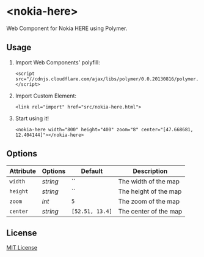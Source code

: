 # &lt;nokia-here&gt;

Web Component for Nokia HERE using Polymer.

## Usage

1. Import Web Components' polyfill:

	```
	<script src="//cdnjs.cloudflare.com/ajax/libs/polymer/0.0.20130816/polymer.min.js"></script>
	```

2. Import Custom Element:

	```
	<link rel="import" href="src/nokia-here.html">
	```

3. Start using it!

	```
	<nokia-here width="800" height="400" zoom="8" center="[47.668681, 12.404144]"></nokia-here>
	```

## Options

Attribute   | Options  | Default                                      | Description
---         | ---      | ---                                          | ---
`width`     | *string* | ``  										  | The width of the map
`height`    | *string* | ``  										  | The height of the map
`zoom`      | *int*    | `5`                                          | The zoom of the map
`center`    | *string* | `[52.51, 13.4]`                              | The center of the map


## License

[MIT License](http://opensource.org/licenses/MIT)
